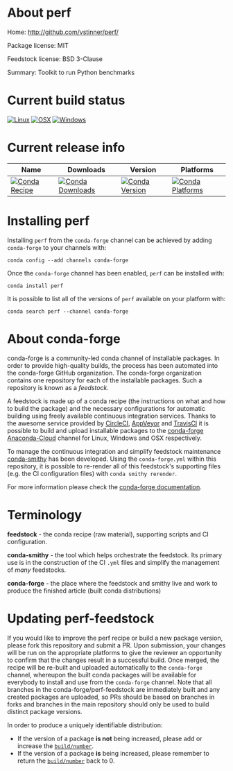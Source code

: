 About perf
==========

Home: http://github.com/vstinner/perf/

Package license: MIT

Feedstock license: BSD 3-Clause

Summary: Toolkit to run Python benchmarks



Current build status
====================

[![Linux](https://img.shields.io/circleci/project/github/conda-forge/perf-feedstock/master.svg?label=Linux)](https://circleci.com/gh/conda-forge/perf-feedstock)
[![OSX](https://img.shields.io/travis/conda-forge/perf-feedstock/master.svg?label=macOS)](https://travis-ci.org/conda-forge/perf-feedstock)
[![Windows](https://img.shields.io/appveyor/ci/conda-forge/perf-feedstock/master.svg?label=Windows)](https://ci.appveyor.com/project/conda-forge/perf-feedstock/branch/master)

Current release info
====================

| Name | Downloads | Version | Platforms |
| --- | --- | --- | --- |
| [![Conda Recipe](https://img.shields.io/badge/recipe-perf-green.svg)](https://anaconda.org/conda-forge/perf) | [![Conda Downloads](https://img.shields.io/conda/dn/conda-forge/perf.svg)](https://anaconda.org/conda-forge/perf) | [![Conda Version](https://img.shields.io/conda/vn/conda-forge/perf.svg)](https://anaconda.org/conda-forge/perf) | [![Conda Platforms](https://img.shields.io/conda/pn/conda-forge/perf.svg)](https://anaconda.org/conda-forge/perf) |

Installing perf
===============

Installing `perf` from the `conda-forge` channel can be achieved by adding `conda-forge` to your channels with:

```
conda config --add channels conda-forge
```

Once the `conda-forge` channel has been enabled, `perf` can be installed with:

```
conda install perf
```

It is possible to list all of the versions of `perf` available on your platform with:

```
conda search perf --channel conda-forge
```


About conda-forge
=================

conda-forge is a community-led conda channel of installable packages.
In order to provide high-quality builds, the process has been automated into the
conda-forge GitHub organization. The conda-forge organization contains one repository
for each of the installable packages. Such a repository is known as a *feedstock*.

A feedstock is made up of a conda recipe (the instructions on what and how to build
the package) and the necessary configurations for automatic building using freely
available continuous integration services. Thanks to the awesome service provided by
[CircleCI](https://circleci.com/), [AppVeyor](https://www.appveyor.com/)
and [TravisCI](https://travis-ci.org/) it is possible to build and upload installable
packages to the [conda-forge](https://anaconda.org/conda-forge)
[Anaconda-Cloud](https://anaconda.org/) channel for Linux, Windows and OSX respectively.

To manage the continuous integration and simplify feedstock maintenance
[conda-smithy](https://github.com/conda-forge/conda-smithy) has been developed.
Using the ``conda-forge.yml`` within this repository, it is possible to re-render all of
this feedstock's supporting files (e.g. the CI configuration files) with ``conda smithy rerender``.

For more information please check the [conda-forge documentation](https://conda-forge.org/docs/).

Terminology
===========

**feedstock** - the conda recipe (raw material), supporting scripts and CI configuration.

**conda-smithy** - the tool which helps orchestrate the feedstock.
                   Its primary use is in the construction of the CI ``.yml`` files
                   and simplify the management of *many* feedstocks.

**conda-forge** - the place where the feedstock and smithy live and work to
                  produce the finished article (built conda distributions)


Updating perf-feedstock
=======================

If you would like to improve the perf recipe or build a new
package version, please fork this repository and submit a PR. Upon submission,
your changes will be run on the appropriate platforms to give the reviewer an
opportunity to confirm that the changes result in a successful build. Once
merged, the recipe will be re-built and uploaded automatically to the
`conda-forge` channel, whereupon the built conda packages will be available for
everybody to install and use from the `conda-forge` channel.
Note that all branches in the conda-forge/perf-feedstock are
immediately built and any created packages are uploaded, so PRs should be based
on branches in forks and branches in the main repository should only be used to
build distinct package versions.

In order to produce a uniquely identifiable distribution:
 * If the version of a package **is not** being increased, please add or increase
   the [``build/number``](https://conda.io/docs/user-guide/tasks/build-packages/define-metadata.html#build-number-and-string).
 * If the version of a package **is** being increased, please remember to return
   the [``build/number``](https://conda.io/docs/user-guide/tasks/build-packages/define-metadata.html#build-number-and-string)
   back to 0.
